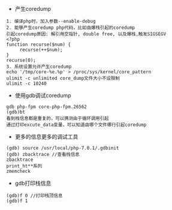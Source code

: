  - 产生coredump
 ```
 1. 编译php时，加入参数--enable-debug
 2. 能够产生coredump php代码，比如由爆栈引起的coredump
 引起coredump原因: 解引用空指针, double free, 以及爆栈,触发SIGSEGV
 <?php
function recurse($num) {
      recurse(++$num);
}
recurse(0);
 3. 系统设置允许产生coredump
 echo '/tmp/core-%e.%p' > /proc/sys/kernel/core_pattern
ulimit -c unlimited core_dump文件大小不设限制
ulimit -c 10240
 ```
 
 - 使用gdb调试coredump
 ```
 gdb php-fpm core-php-fpm.26562
(gdb)bt
看到栈信息都是重复的，可以猜测由于循环调用引起
通过打印excute_data变量，可以知道由哪个文件哪行引起coredump
 ```
 
 - 更多的信息更多的调试工具
 ```
 (gdb) source /usr/local/php-7.0.1/.gdbinit
(gdb) zbacktrace //查看栈信息
zbacktrace
print_ht**系列
zmemcheck
 ```
 
 - gdb打印栈信息
 ```
 (gdb)f 0 //打印栈顶信息
 (gdb)f 1
 ```

